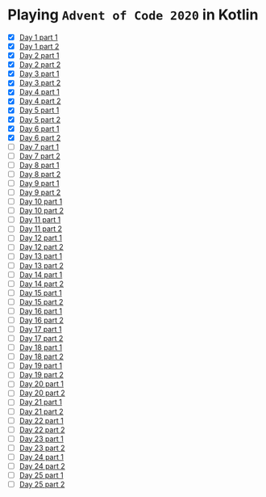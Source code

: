 # Playing `Advent of Code 2020` in Kotlin

- [x] [Day 1 part 1](https://github.com/pavi2410/AdventOfCode2020-KT/tree/main/Day1_1.ws.kts)
- [x] [Day 1 part 2](https://github.com/pavi2410/AdventOfCode2020-KT/tree/main/Day1_2.ws.kts)
- [x] [Day 2 part 1](https://github.com/pavi2410/AdventOfCode2020-KT/tree/main/Day2_1.ws.kts)
- [x] [Day 2 part 2](https://github.com/pavi2410/AdventOfCode2020-KT/tree/main/Day2_2.ws.kts)
- [x] [Day 3 part 1](https://github.com/pavi2410/AdventOfCode2020-KT/tree/main/Day3_1.ws.kts)
- [x] [Day 3 part 2](https://github.com/pavi2410/AdventOfCode2020-KT/tree/main/Day3_2.ws.kts)
- [x] [Day 4 part 1](https://github.com/pavi2410/AdventOfCode2020-KT/tree/main/Day4_1.ws.kts)
- [x] [Day 4 part 2](https://github.com/pavi2410/AdventOfCode2020-KT/tree/main/Day4_2.ws.kts)
- [x] [Day 5 part 1](https://github.com/pavi2410/AdventOfCode2020-KT/tree/main/Day5_1.ws.kts)
- [x] [Day 5 part 2](https://github.com/pavi2410/AdventOfCode2020-KT/tree/main/Day5_2.ws.kts)
- [x] [Day 6 part 1](https://github.com/pavi2410/AdventOfCode2020-KT/tree/main/Day6_1.ws.kts)
- [x] [Day 6 part 2](https://github.com/pavi2410/AdventOfCode2020-KT/tree/main/Day6_2.ws.kts)
- [ ] [Day 7 part 1](https://github.com/pavi2410/AdventOfCode2020-KT/tree/main/Day7_1.ws.kts)
- [ ] [Day 7 part 2](https://github.com/pavi2410/AdventOfCode2020-KT/tree/main/Day7_2.ws.kts)
- [ ] [Day 8 part 1](https://github.com/pavi2410/AdventOfCode2020-KT/tree/main/Day8_1.ws.kts)
- [ ] [Day 8 part 2](https://github.com/pavi2410/AdventOfCode2020-KT/tree/main/Day8_2.ws.kts)
- [ ] [Day 9 part 1](https://github.com/pavi2410/AdventOfCode2020-KT/tree/main/Day9_1.ws.kts)
- [ ] [Day 9 part 2](https://github.com/pavi2410/AdventOfCode2020-KT/tree/main/Day9_2.ws.kts)
- [ ] [Day 10 part 1](https://github.com/pavi2410/AdventOfCode2020-KT/tree/main/Day10_1.ws.kts)
- [ ] [Day 10 part 2](https://github.com/pavi2410/AdventOfCode2020-KT/tree/main/Day10_2.ws.kts)
- [ ] [Day 11 part 1](https://github.com/pavi2410/AdventOfCode2020-KT/tree/main/Day11_1.ws.kts)
- [ ] [Day 11 part 2](https://github.com/pavi2410/AdventOfCode2020-KT/tree/main/Day11_2.ws.kts)
- [ ] [Day 12 part 1](https://github.com/pavi2410/AdventOfCode2020-KT/tree/main/Day12_1.ws.kts)
- [ ] [Day 12 part 2](https://github.com/pavi2410/AdventOfCode2020-KT/tree/main/Day12_2.ws.kts)
- [ ] [Day 13 part 1](https://github.com/pavi2410/AdventOfCode2020-KT/tree/main/Day13_1.ws.kts)
- [ ] [Day 13 part 2](https://github.com/pavi2410/AdventOfCode2020-KT/tree/main/Day13_2.ws.kts)
- [ ] [Day 14 part 1](https://github.com/pavi2410/AdventOfCode2020-KT/tree/main/Day14_1.ws.kts)
- [ ] [Day 14 part 2](https://github.com/pavi2410/AdventOfCode2020-KT/tree/main/Day14_2.ws.kts)
- [ ] [Day 15 part 1](https://github.com/pavi2410/AdventOfCode2020-KT/tree/main/Day15_1.ws.kts)
- [ ] [Day 15 part 2](https://github.com/pavi2410/AdventOfCode2020-KT/tree/main/Day15_2.ws.kts)
- [ ] [Day 16 part 1](https://github.com/pavi2410/AdventOfCode2020-KT/tree/main/Day16_1.ws.kts)
- [ ] [Day 16 part 2](https://github.com/pavi2410/AdventOfCode2020-KT/tree/main/Day16_2.ws.kts)
- [ ] [Day 17 part 1](https://github.com/pavi2410/AdventOfCode2020-KT/tree/main/Day17_1.ws.kts)
- [ ] [Day 17 part 2](https://github.com/pavi2410/AdventOfCode2020-KT/tree/main/Day17_2.ws.kts)
- [ ] [Day 18 part 1](https://github.com/pavi2410/AdventOfCode2020-KT/tree/main/Day18_1.ws.kts)
- [ ] [Day 18 part 2](https://github.com/pavi2410/AdventOfCode2020-KT/tree/main/Day18_2.ws.kts)
- [ ] [Day 19 part 1](https://github.com/pavi2410/AdventOfCode2020-KT/tree/main/Day19_1.ws.kts)
- [ ] [Day 19 part 2](https://github.com/pavi2410/AdventOfCode2020-KT/tree/main/Day19_2.ws.kts)
- [ ] [Day 20 part 1](https://github.com/pavi2410/AdventOfCode2020-KT/tree/main/Day20_1.ws.kts)
- [ ] [Day 20 part 2](https://github.com/pavi2410/AdventOfCode2020-KT/tree/main/Day20_2.ws.kts)
- [ ] [Day 21 part 1](https://github.com/pavi2410/AdventOfCode2020-KT/tree/main/Day21_1.ws.kts)
- [ ] [Day 21 part 2](https://github.com/pavi2410/AdventOfCode2020-KT/tree/main/Day21_2.ws.kts)
- [ ] [Day 22 part 1](https://github.com/pavi2410/AdventOfCode2020-KT/tree/main/Day22_1.ws.kts)
- [ ] [Day 22 part 2](https://github.com/pavi2410/AdventOfCode2020-KT/tree/main/Day22_2.ws.kts)
- [ ] [Day 23 part 1](https://github.com/pavi2410/AdventOfCode2020-KT/tree/main/Day23_1.ws.kts)
- [ ] [Day 23 part 2](https://github.com/pavi2410/AdventOfCode2020-KT/tree/main/Day23_2.ws.kts)
- [ ] [Day 24 part 1](https://github.com/pavi2410/AdventOfCode2020-KT/tree/main/Day24_1.ws.kts)
- [ ] [Day 24 part 2](https://github.com/pavi2410/AdventOfCode2020-KT/tree/main/Day24_2.ws.kts)
- [ ] [Day 25 part 1](https://github.com/pavi2410/AdventOfCode2020-KT/tree/main/Day25_1.ws.kts)
- [ ] [Day 25 part 2](https://github.com/pavi2410/AdventOfCode2020-KT/tree/main/Day25_2.ws.kts)
